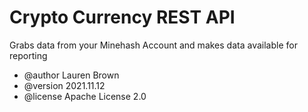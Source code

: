 # Crypto Currency REST API
Grabs data from your Minehash Account and makes data available for reporting
 * @author Lauren Brown
 * @version 2021.11.12
 * @license Apache License 2.0

